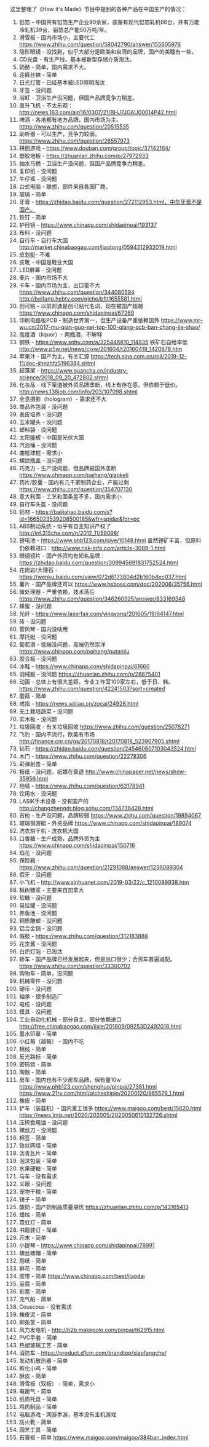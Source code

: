 这里整理了《How it's Made》节目中提到的各种产品在中国生产的情况：

1. 铝箔 - 中国共有铝箔生产企业90余家，装备有现代铝箔轧机66台，并有万能冷轧机39台，铝箔总产能50万吨/年。
2. 滑雪板 - 国内市场小，主要代工  https://www.zhihu.com/question/58042790/answer/155605976
3. 隐形眼镜 - 没找到，似乎大部分是欧美和台湾的品牌，国产的美瞳有一些。
4. CD光盘 - 有生产线，基本被新型存储介质淘汰。
5. 奶酪 - 简单，国内需求不大。
6. 连裤丝袜 - 简单
7. 日光灯管 - 已经基本被LED照明淘汰
8. 牙签 - 没问题
9. 浴缸 - 卫浴生产没问题，但国产品牌竞争力稍差。
10. 直升飞机 - 不太乐观： http://news.163.com/air/16/0307/21/BHJ7JGAU00014P42.html
11. 啤酒 - 各地都有地方品牌，国内市场为主。https://www.zhihu.com/question/20515535
12. 助听器 - 可以生产，竞争力较弱。https://www.zhihu.com/question/26557973
13. 拼图游戏 - https://www.douban.com/group/topic/37142164/
14. 塑胶地板 - https://zhuanlan.zhihu.com/p/27972933
15. 抽水马桶 - 卫浴生产没问题，但国产品牌竞争力稍差。
16. 复印纸 - 没问题
17. 牛仔裤 - 没问题
18. 台式电脑 - 联想，部件来自各国厂商。
19. 玻璃 - 简单
20. 牙膏 - https://zhidao.baidu.com/question/272112953.html，中华牙膏不是国产。
21. 铁钉 - 简单
22. 护目镜 - https://www.chinapp.com/shidapinpai/193137
23. 布料 - 没问题
24. 自行车 - 自行车大国 http://market.chinabaogao.com/jiaotong/0594212932019.html
25. 皮划艇- 不难
26. 皮靴 - 中国是鞋业大国
27. LED屏幕 - 没问题
28. 麦片 - 国内市场不大
29. 卡车 - 国内市场为主，出口量不大 https://www.zhihu.com/question/344080594 http://beifang.hebtv.com/qiche/bftt1655581.html
30. 创可贴 - 以前邦迪是创可贴代名词，现在被国产超越 https://www.chinapp.com/shidapinpai/67269
31. 印刷电路板PCB - 制造世界第一，但生产设备严重依赖国外 https://www.mr-wu.cn/2017-mu-qian-guo-nei-top-100-qiang-pcb-ban-chang-jie-shao/
32. 高度酒（liquor）- 两瓶酒，不解释
33. 钢铁 - https://www.sohu.com/a/325446810_114835 铁矿石自给率低 http://www.p5w.net/news/cjxw/201604/t20160419_1420878.htm
34. 苹果汁 - 国产为主，有关汇源 https://tech.sina.com.cn/roll/2019-12-11/doc-iihnzhfz5196384.shtml
35. 起落架 - https://www.guancha.cn/industry-science/2018_09_20_472802.shtml
36. 化妆品 - 线下渠道被外资品牌垄断，线上有存在感，但依赖于低价。 http://news.138job.com/info/203/107098.shtml
37. 全息摄影（hologram）- 需求还不大
38. 商品外包装 - 没问题
39. 表皮培养 - 没问题
40. 玉米罐头 - 没问题
41. 塑料袋 - 没问题
42. 太阳能板 - 中国是光伏大国
43. 汽油桶 - 没问题
44. 曲棍球棍 - 需求小
45. 螺纹瓶盖 - 没问题
46. 巧克力 - 生产没问题，但品牌被国外垄断 https://www.chinapp.com/paihang/qiaokeli
47. 药片/胶囊 - 国内有几千家制药企业，产能过剩 https://www.zhihu.com/question/354707130
48. 意大利面 - 工艺和面条差不多，国内需求小
49. 自行车头盔 - 没问题
50. 铝材 - https://baijiahao.baidu.com/s?id=1665023539208500185&wfr=spider&for=pc
51. ABS制动系统 - 似乎有自主知识产权了 http://inf.315che.com/n/2012_11/59096/
52. 锂电池 - https://www.phb123.com/qiye/10148.html 虽然锂矿丰富，但原料仍依赖进口：http://www.risk-info.com/article-3089-1.html
53. 眼镜镜片 - 国产外资均有知名品牌：https://zhidao.baidu.com/question/309945691831752524.html
54. 花岗岩/大理石 - https://wenku.baidu.com/view/072d6173804d2b160b4ec037.html
55. 薯片 - 国产品牌还可以 https://www.hsboss.com/doc/202006/35756.html
56. 微处理器 - 严重依赖，技术落后 https://www.zhihu.com/question/346260925/answer/833169348
57. 蜂蜜 - 没问题
58. 光纤 - https://www.laserfair.com/yingyong/201605/19/64147.html
59. 砖 - 没问题
60. 管风琴 - 国内没啥用
61. 摩托艇 - 没问题
62. 葡萄酒 - 低端没问题，高端仍然崇洋 https://www.chinapp.com/paihang/putaojiu
63. 胶合板 - 没问题
64. 冰鞋 - https://www.chinapp.com/shidapinpai/61660
65. 羽绒服 - 没问题 https://zhuanlan.zhihu.com/p/28875401
66. 动画 - 总体上有很大差距，专业工作室100家左右，低于日、韩。 https://www.zhihu.com/question/42241503?sort=created
67. 蘑菇 - 简单
68. 戒指 - https://news.wbiao.cn/zocai/24928.html
69. 无土栽培蔬菜 - 没问题
70. 实木板 - 没问题
71. 垃圾回收 - 有关垃圾回收 https://www.zhihu.com/question/25078271
72. 飞钓 - 国内不流行，欧美有市场 http://finance.cnr.cn/gs/20170818/t20170818_523907905.shtml
73. 钻石 - https://zhidao.baidu.com/question/245460607103043524.html
74. 木门 - https://www.zhihu.com/question/22278306
75. 彩弹射击 - 简单
76. 报纸 - 没问题，纸媒在衰退 http://www.chinapaper.net/news/show-35956.html
77. 地毯 - https://www.zhihu.com/question/63178941
78. 饮用水 - 没问题
79. LASIK手术设备 - 没有国产的 http://changzhengdr.blog.sohu.com/134736428.html
80. 吉他 - 生产没问题，品牌较弱 https://www.zhihu.com/question/19894067
81. 玻璃钢游艇 - 外资品牌 https://www.chinapp.com/shidapinpai/189074
82. 洗衣烘干机 - 洗衣机大国
83. 口香糖 - 生产成熟，品牌外资为主 https://www.chinapp.com/shidapinpai/150716
84. 焰花 - 没问题
85. 保险箱 - https://www.zhihu.com/question/21291088/answer/1236089304
86. 假牙 - 没问题
87. 小飞机 - http://www.xinhuanet.com/2019-03/22/c_1210089938.htm
88. 枫树糖浆 - 主要来自加拿大
89. 软糖 - 没问题
90. 易拉罐 - 没问题
91. 养鱼池 - 没问题
92. 铜质雕塑 - 没问题
93. 铝合金锅 - 没问题
94. 假肢 - https://www.zhihu.com/question/312183888
95. 花生酱 - 没问题
96. 白炽灯泡 - 已淘汰
97. 轿车 - 国产品牌已经发展起来，但是出口很少；合资车普遍减配。 https://www.zhihu.com/question/33300702
98. 购物车 - 简单，没问题
99. 机械零件 - 没问题
100. 硬币 - 没问题
101. 轴承 - 很多制造厂
102. 电缆 - 没问题
103. 模具 - 没问题
104. 工业自动化机械 - 部分自主，部分依赖进口 http://free.chinabaogao.com/jixie/201809/09253D2492018.html
105. 墨水印章 - 简单
106. 小红莓（越莓） - 国内不吃
107. 棉线 - 简单
108. 反光路标 - 简单
109. 密码锁 - 简单
110. 陶器 - 简单
111. 房车 - 国内也有不少房车品牌，保有量10w https://www.phb123.com/shenghuo/pinpai/27381.html https://www.21rv.com/html/qicheshipin/20200120/965579_1.html
112. 橡皮 - 简单
113. 铲车（装载机）- 国内重工很多 https://www.maigoo.com/best/15620.html https://news.lmjx.net/2020/202005/2020050610132726.shtml
114. 压榨食用油 - 没问题
115. 螺丝刀 - 没问题
116. 棉签 - 简单
117. 铁丝网墙 - 简单
118. 沥青瓦片 - 简单
119. 泡沫包装 - 简单
120. 水果硬糖 - 简单
121. 马车 - 没有需求
122. 义眼 - 没问题
123. 宠物干粮 - 简单
124. 镜子 - 简单
125. 酸奶 - 国产奶制品质量堪忧 https://zhuanlan.zhihu.com/p/143165413
126. 蜡烛 - 简单
127. 霓虹灯 - 简单
128. 书籍装订 - 简单
129. 芥末 - 简单
130. 小提琴 - https://www.chinapp.com/shidapinpai/78991
131. 螺丝螺帽 - 简单
132. 厕纸 - 简单
133. 鲜花 - 简单
134. 胶带 - 简单 https://www.chinapp.com/best/jiaodai
135. 豆腐 - 简单
136. 彩票 - 简单
137. 充气船 - 简单
138. Couscous - 没有需求
139. 橡皮泥 - 简单
140. 柳条筐 - 简单
141. 风力发电机 - http://b2b.makepolo.com/pinpai/t62915.html
142. PVC手套 - 简单
143. 热塑玻璃工艺 - 简单
144. 消防车 - https://product.d1cm.com/brandtop/xiaofangche/
145. 发动机散热器 - 简单
146. 孵化小鸡 - 简单
147. 酥皮 - 简单
148. 滑雪板（双板） - 简单，需求小
149. 电暖气 - 简单
150. 纸质托盘 - 简单
151. 鸡肉制品 - 简单
152. 电脑游戏 - 网游手游，基本没有主机游戏
153. 防火靴 - 简单
154. 园艺工具 - 简单
155. 石膏板 - 简单 https://www.maigoo.com/maigoo/384ban_index.html


